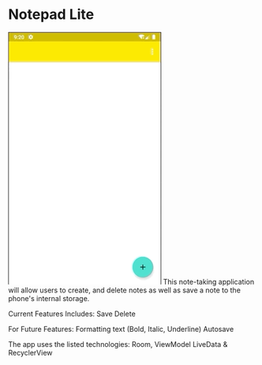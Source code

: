 # Notepad Lite
![](NoteTesting.gif)
This note-taking application will allow users to create, and delete notes as well as save a note to the phone's internal storage.

Current Features Includes:
Save
Delete

For Future Features:
Formatting text (Bold, Italic, Underline)
Autosave

The app uses the listed technologies:
Room,
ViewModel
LiveData &
RecyclerView 
